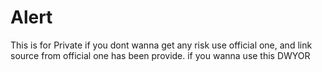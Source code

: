 # Alert
This is for Private if you dont wanna get any risk use official one, and link source from official one has been provide.
if you wanna use this DWYOR
